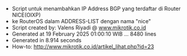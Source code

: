 - Script untuk menambahkan IP Address BGP yang terdaftar di Router NICE(OIXP)
- ke RouterOS dalam ADDRESS-LIST dengan nama "nice"
- Script created by: Valens Riyadi @ www.mikrotik.co.id
- Generated at 19 February 2025 01:00:10 WIB ... 8480 lines
- Generated in 8.914 seconds
- How-to: http://www.mikrotik.co.id/artikel_lihat.php?id=23
